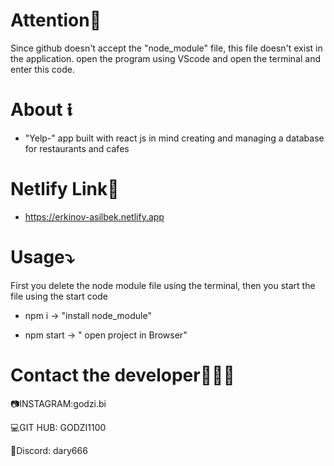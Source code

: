 # Attention🚨
Since github doesn't accept the "node_module" file, this file doesn't exist in the application.
open the program using VScode and open the terminal and enter this code.
# About 𝖎

- "Yelp-" app built with react js in mind
creating and managing a database for restaurants and cafes
# Netlify Link🔗

- https://erkinov-asilbek.netlify.app

# Usage⤵️
First you delete the node module file using the terminal, then you start the file using the start code

- npm i -> "install node_module"

- npm start -> " open project in Browser"

# Contact the developer🧑🏻‍💻
📷INSTAGRAM:godzi.bi

💻GIT HUB: GODZI1100

👾Discord: dary666

